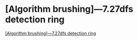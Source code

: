 # [Algorithm brushing]—7.27dfs detection ring
[[Algorithm brushing]—7.27dfs detection ring](https://aiwithcloud.com/2022/09/15/algorithm_brushing-7-27dfs_detection_ring/)